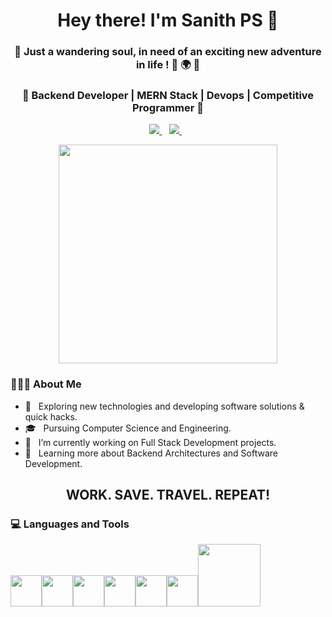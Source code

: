 <h1 align="center">Hey there! I'm Sanith PS 👋 </h1>
<h3 align="center">👣 Just a wandering soul, in need of an exciting new adventure in life ! 🧭 🌍 🚩</h3>

<h3 align="center">🚀 Backend Developer | MERN Stack | Devops | Competitive Programmer  🚀</h3>
<div>
<p align='center'>
  
  <a href="https://www.linkedin.com/in/sanithps98/">
    <img src="https://img.shields.io/badge/LinkedIn-blue.svg?style=for-the-badge&logo=linkedin" />
  </a>&nbsp;&nbsp;
  <a href="https://www.instagram.com/sa___niii/">
    <img src="https://img.shields.io/badge/Instagram-E4405F?style=for-the-badge&logo=instagram&logoColor=white" />        
  </a>&nbsp;&nbsp;
  
</p>

<p align='center'>
  <a href="#"><img src="https://github-readme-stats.vercel.app/api?username=sanithps98&show_icons=true&count_private=true&theme=dark" width="350"></a>
</p>

<p align='center'>

<div align="left"> 

  <h3> 👨🏻‍💻 About Me </h3>

  - 🤔 &nbsp; Exploring new technologies and developing software solutions & quick hacks.
  - 🎓 &nbsp; Pursuing Computer Science and Engineering.
  - 💼 &nbsp; I’m currently working on Full Stack Development projects.
  - 🌱 &nbsp; Learning more about Backend Architectures and Software Development. 

<h2 align="center">WORK. SAVE. TRAVEL. REPEAT!</h2>

</div> 
</div>

<div>
  <h3> 💻 Languages and Tools </h3>
  <p>
   <img src="https://media.giphy.com/media/3rCcV6sC1o2GY/giphy.gif" width="50"><img src="https://media3.giphy.com/media/ln7z2eWriiQAllfVcn/200w.webp" width="50"><img src="https://i.giphy.com/media/LMt9638dO8dftAjtco/200.webp"   width="50"><img src="https://i.giphy.com/media/eNAsjO55tPbgaor7ma/200w.webp" width="50"><img src="https://i.giphy.com/media/IdyAQJVN2kVPNUrojM/200.webp" width="50"><img src="https://media3.giphy.com/media/kdFc8fubgS31b8DsVu/giphy.webp" width="50"><img src="https://media.giphy.com/media/kH1DBkPNyZPOk0BxrM/giphy.gif" width="100">
  <p>
</div> 





